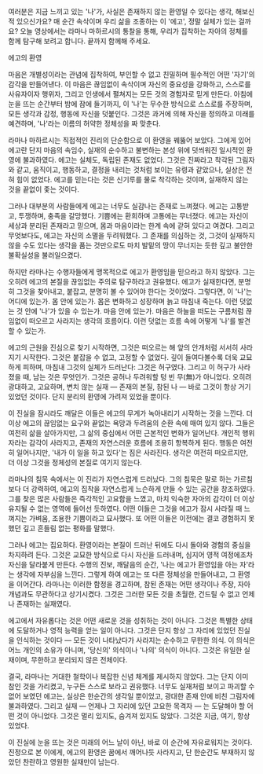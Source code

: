 여러분은 지금 느끼고 있는 '나'가,
사실은 존재하지 않는 환영일 수 있다는 생각,
해보신 적 있으신가요?
매 순간 속삭이며 우리 삶을 조종하는 이 '에고',
정말 실체가 있는 걸까요?
오늘 영상에서는 라마나 마하르시의 통찰을 통해,
우리가 집착하는 자아의 정체를 함께 탐구해 보려고 합니다.
끝까지 함께해 주세요.



에고의 환영



마음은 개별성이라는 관념에 집착하여,
부인할 수 없고 친밀하며 필수적인 어떤 '자기'의 감각을 만들어낸다.
이 마음은 끊임없이 속삭이며 자신의 중요성을 강화하고,
스스로를 사유자이자 행위자,
그리고 인생에서 펼쳐지는 모든 것의 경험자로 믿게 만든다.
아침에 눈을 뜨는 순간부터 밤에 잠에 들기까지,
이 '나'는 무수한 방식으로 스스로를 주장하며,
모든 생각과 감정,
행동에 자신을 덧붙인다.
그것은 과거에 의해 자신을 정의하고 미래를 예견하며,
'나'라는 이름의 허약한 정체성을 짜 맞춘다.

라마나 마하르시는 직접적인 진리의 단순함으로 이 환영을 꿰뚫어 보았다.
그에게 있어 에고란 단지 마음의 속임수,
실재의 순수하고 불변하는 본성 위에 덧씌워진 일시적인 환영에 불과하였다.
에고는 실체도,
독립된 존재도 없었다.
그것은 진짜라고 착각된 그림자와 같고,
움직이고,
행동하고,
결정을 내리는 것처럼 보이는 유령과 같았으나,
실상은 전혀 힘이 없었다.
에고를 믿는다는 것은 신기루를 물로 착각하는 것이며,
실재하지 않는 것을 끝없이 좇는 것이다.

그러나 대부분의 사람들에게 에고는 너무도 실감나는 존재로 느껴졌다.
에고는 고통받고,
투쟁하며,
충족을 갈망했다.
기쁨에는 환희하며 고통에는 무너졌다.
에고는 자신이 세상과 분리된 존재라고 믿으며,
몸과 마음이라는 한계 속에 갇혀 있다고 여겼다.
그리고 무엇보다도,
에고는 자신의 소멸을 두려워했다.
그 존재를 의심하는 것,
그것이 실재하지 않을 수도 있다는 생각을 품는 것만으로도 마치 발밑의 땅이 무너지는 듯한 깊고 불안한 불확실성을 불러일으켰다.

하지만 라마나는 수행자들에게 맹목적으로 에고가 환영임을 믿으라고 하지 않았다.
그는 오히려 에고의 본질을 끊임없는 주의로 탐구하라고 권유했다.
에고가 실재한다면,
분명히 그것을 찾아내고,
붙잡고,
분명히 볼 수 있어야 한다는 것이었다.
그렇다면,
이 '나'는 어디에 있는가.
몸 안에 있는가.
몸은 변화하고 성장하며 늙고 마침내 죽는다.
이런 덧없는 것 안에 '나'가 있을 수 있는가.
마음 안에 있는가.
마음은 하늘을 떠도는 구름처럼 끊임없이 떠오르고 사라지는 생각의 흐름이다.
이런 덧없는 흐름 속에 어떻게 '나'를 발견할 수 있는가.

에고의 근원을 진심으로 찾기 시작하면,
그것은 떠오르는 해 앞의 안개처럼 서서히 사라지기 시작한다.
그것은 붙잡을 수 없고,
고정할 수 없었다.
깊이 들여다볼수록 더욱 교묘하게 피하며,
마침내 그것의 실체가 드러난다: 그것은 허구였다.
그리고 이 허구가 사라졌을 때,
남는 것은 무엇인가.
그것은 공허나 두려워할 텅 빈 무(無)가 아니었다.
오히려 광대하고,
고요하며,
변치 않는 실재 — 존재의 본질,
참된 나 — 바로 그것이 항상 거기 있었던 것이다.
단지 분리의 환영에 가려져 있었을 뿐이다.

이 진실을 잠시라도 깨달은 이들은 에고의 무게가 녹아내리기 시작하는 것을 느낀다.
더 이상 에고의 끊임없는 요구와 끝없는 욕망과 두려움의 순환 속에 매여 있지 않다.
그들은 여전히 삶을 살아가지만,
그 삶의 중심에서 어떤 근본적인 변화가 일어난다.
개인적 행위자라는 감각이 사라지고,
존재의 자연스러운 흐름에 조용히 항복하게 된다.
행동은 여전히 일어나지만,
'내가 이 일을 하고 있다'는 짐은 사라진다.
생각은 여전히 떠오르지만,
더 이상 그것을 정체성의 본질로 여기지 않는다.

라마나의 침묵 속에서는 이 진리가 자연스럽게 드러났다.
그의 침묵은 말로 하는 가르침보다 더 강력하여,
에고의 집착을 자연스럽게 느슨하게 만들 수 있는 공간을 창조하였다.
그를 찾은 많은 사람들은 즉각적인 고요함을 느꼈고,
마치 익숙한 자아의 감각이 더 이상 유지될 수 없는 영역에 들어선 듯하였다.
어떤 이들은 그것을 에고가 잠시 사라질 때 느껴지는 가벼움,
조용한 기쁨이라고 묘사했다.
또 어떤 이들은 이전에는 결코 경험하지 못했던 깊고 흔들림 없는 평화를 말했다.

그러나 에고는 집요하다.
환영이라는 본질이 드러난 뒤에도 다시 돌아와 경험의 중심을 차지하려 든다.
그것은 교묘한 방식으로 다시 자신을 드러내며,
심지어 영적 여정에조차 자신을 달라붙게 만든다.
수행의 진보,
깨달음의 순간,
'나는 에고가 환영임을 아는 자'라는 생각에 자부심을 느낀다.
그렇게 하여 에고는 또 다른 정체성을 만들어내고,
그 환영을 이어간다.
라마나는 이러한 함정을 경고하며,
참된 존재는 어떤 생각이나 주장,
자아 개념과도 무관하다고 상기시켰다.
그것은 그러한 모든 것을 초월한,
건드릴 수 없고 언제나 존재하는 실재였다.

에고에서 자유롭다는 것은 어떤 새로운 것을 성취하는 것이 아니다.
그것은 특별한 상태에 도달하거나 영적 능력을 얻는 일이 아니다.
그것은 단지 항상 그 자리에 있었던 진실을 인식하는 것이다 — 모든 것이 나타났다가 사라지는 순수하고 무한한 의식.
이 의식은 어느 개인의 소유가 아니며,
'당신의' 의식이나 '나의' 의식이 아니다.
그것은 유일한 실재이며,
무한하고 분리되지 않은 전체이다.

결국,
라마나는 거대한 철학이나 복잡한 신념 체계를 제시하지 않았다.
그는 단지 이미 참인 것을 가리켰고,
누구든 스스로 보라고 권유했다.
너무도 실재처럼 보이고 파괴할 수 없어 보였던 에고는,
실상은 한순간의 생각일 뿐이었고,
광대한 존재 안에 비친 그림자에 불과하였다.
그리고 실재 — 언제나 그 자리에 있던 고요한 목격자 — 는 도달해야 할 어떤 것이 아니었다.
그것은 멀리 있지도,
숨겨져 있지도 않았다.
그것은 지금,
여기,
항상 있었다.

이 진실에 눈을 뜨는 것은 미래의 어느 날이 아닌,
바로 이 순간에 자유로워지는 것이다.
진정으로 본 이에게,
에고의 환영은 꿈에서 깨어나듯 사라지고,
단 한순간도 부재하지 않았던 찬란하고 영원한 실재만이 남는다.